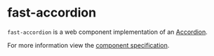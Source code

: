 # fast-accordion
`fast-accordion` is a web component implementation of an [Accordion](https://w3c.github.io/aria-practices/#accordion).

For more information view the [component specification](./accordion.spec.md).